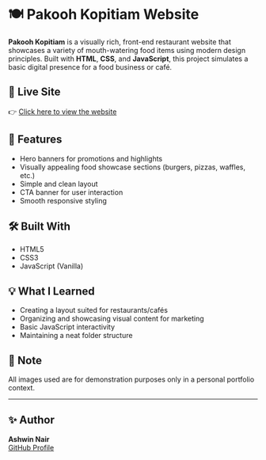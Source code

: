 # 🍽️ Pakooh Kopitiam Website

**Pakooh Kopitiam** is a visually rich, front-end restaurant website that showcases a variety of mouth-watering food items using modern design principles. Built with **HTML**, **CSS**, and **JavaScript**, this project simulates a basic digital presence for a food business or café.

## 🔗 Live Site
👉 [Click here to view the website](https://ashwin742.github.io/restaurant_basicWebsite/)

## 📸 Features
- Hero banners for promotions and highlights
- Visually appealing food showcase sections (burgers, pizzas, waffles, etc.)
- Simple and clean layout
- CTA banner for user interaction
- Smooth responsive styling

## 🛠️ Built With
- HTML5
- CSS3
- JavaScript (Vanilla)

## 💡 What I Learned
- Creating a layout suited for restaurants/cafés
- Organizing and showcasing visual content for marketing
- Basic JavaScript interactivity
- Maintaining a neat folder structure

## 📌 Note
All images used are for demonstration purposes only in a personal portfolio context.

---

## ✨ Author
**Ashwin Nair**  
[GitHub Profile](https://github.com/ashwin742)
